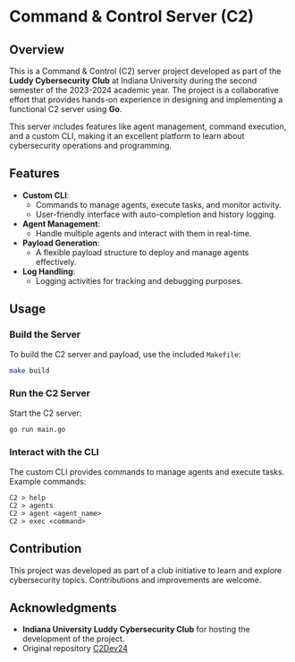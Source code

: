 # Command & Control Server (C2)

## Overview
This is a Command & Control (C2) server project developed as part of the **Luddy Cybersecurity Club** at Indiana University during the second semester of the 2023-2024 academic year. The project is a collaborative effort that provides hands-on experience in designing and implementing a functional C2 server using **Go**.

This server includes features like agent management, command execution, and a custom CLI, making it an excellent platform to learn about cybersecurity operations and programming.

## Features
- **Custom CLI**:
  - Commands to manage agents, execute tasks, and monitor activity.
  - User-friendly interface with auto-completion and history logging.
- **Agent Management**:
  - Handle multiple agents and interact with them in real-time.
- **Payload Generation**:
  - A flexible payload structure to deploy and manage agents effectively.
- **Log Handling**:
  - Logging activities for tracking and debugging purposes.

## Usage
### Build the Server
To build the C2 server and payload, use the included `Makefile`:
```bash
make build
```

### Run the C2 Server
Start the C2 server:
```bash
go run main.go
```

### Interact with the CLI
The custom CLI provides commands to manage agents and execute tasks. Example commands:
```
C2 > help
C2 > agents
C2 > agent <agent_name>
C2 > exec <command>
```

## Contribution
This project was developed as part of a club initiative to learn and explore cybersecurity topics. Contributions and improvements are welcome.

## Acknowledgments
- **Indiana University Luddy Cybersecurity Club** for hosting the development of the project.
- Original repository [C2Dev24](https://github.com/coremedic/C2Dev24)
